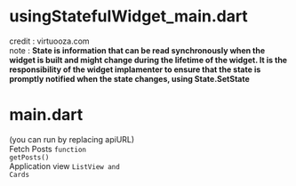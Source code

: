 # usingStatefulWidget_main.dart
credit  : virtuooza.com <br/>
note    : **State is information that can be read synchronously when the widget is built and might change during the lifetime of the widget. It is the responsibility of the widget implamenter to ensure that the state is promptly notified when the state changes, using State.SetState**

# main.dart
(you can run by replacing apiURL)<br/>
Fetch Posts <code>function getPosts() </code><br/>
Application view <code>ListView and Cards</code>
